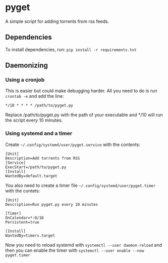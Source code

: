 # pyget
A simple script for adding torrents from rss feeds.

## Dependencies
To install dependencies, run:
`pip install -r requirements.txt`

## Daemonizing

### Using a cronjob
This is easier but could make debugging harder. All you need to do is run `crontab -e` and add the line:

`*/10 * * * * /path/to/pyget.py`

Replace /path/to/pyget.py with the path of your executable and */10 will run the script every 10 minutes.

### Using systemd and a timer
Create `~/.config/systemd/user/pyget.service` with the contents:

```
[Unit]
Description=Add torrents from RSS
[Service]
ExecStart=/path/to/pyget.py
[Install]
WantedBy=default.target
```

You also need to create a timer file `~/.config/systemd/user/pyget.timer` with the contets:

```
[Unit]
Description=Run pyget.py every 10 minutes

[Timer]
OnCalendar=*:0/10
Persistent=true

[Install]
WantedBy=timers.target
```

Now you need to reload systemd with `systemctl --user daemon-reload` and then you can enable the timer with `systemctl --user enable --now pyget.timer` 
